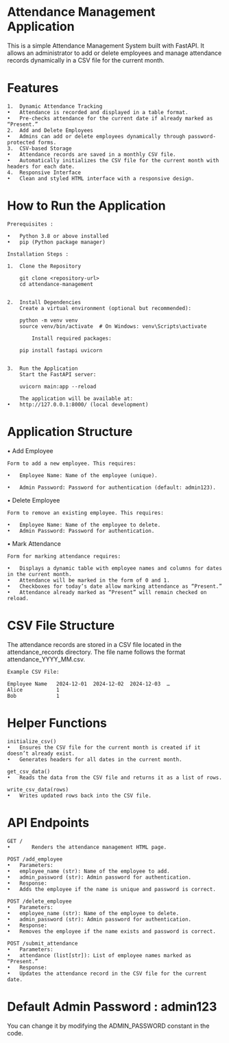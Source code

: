 # Attendance Management Application

This is a simple Attendance Management System built with FastAPI. It allows an administrator to add or delete employees and manage attendance records dynamically in a CSV file for the current month.

# Features

	1.	Dynamic Attendance Tracking
	•	Attendance is recorded and displayed in a table format.
	•	Pre-checks attendance for the current date if already marked as “Present.”
	2.	Add and Delete Employees
	•	Admins can add or delete employees dynamically through password-protected forms.
	3.	CSV-based Storage
	•	Attendance records are saved in a monthly CSV file.
	•	Automatically initializes the CSV file for the current month with headers for each date.
	4.	Responsive Interface
	•	Clean and styled HTML interface with a responsive design.

# How to Run the Application 

	Prerequisites :

	•	Python 3.8 or above installed
	•	pip (Python package manager)
	
	Installation Steps :

	1.	Clone the Repository

		git clone <repository-url>
		cd attendance-management


	2.	Install Dependencies
		Create a virtual environment (optional but recommended):

		python -m venv venv
		source venv/bin/activate  # On Windows: venv\Scripts\activate

	        Install required packages:

		pip install fastapi uvicorn


	3.	Run the Application
		Start the FastAPI server:

		uvicorn main:app --reload

		The application will be available at:
	•	http://127.0.0.1:8000/ (local development)

# Application Structure

•	Add Employee

	Form to add a new employee. This requires:

	•	Employee Name: Name of the employee (unique).
 
	•	Admin Password: Password for authentication (default: admin123).
 
•	Delete Employee

	Form to remove an existing employee. This requires:

	•	Employee Name: Name of the employee to delete.
	•	Admin Password: Password for authentication.
 
•	Mark Attendance

	Form for marking attendance requires:

	•	Displays a dynamic table with employee names and columns for dates in the current month.
    •	Attendance will be marked in the form of 0 and 1.
	•	Checkboxes for today’s date allow marking attendance as “Present.”
	•	Attendance already marked as “Present” will remain checked on reload.

# CSV File Structure

The attendance records are stored in a CSV file located in the attendance_records directory. The file name follows the format attendance_YYYY_MM.csv.

	Example CSV File:

	Employee Name	2024-12-01	2024-12-02	2024-12-03	…
	Alice		    1			
	Bob		        1

# Helper Functions

	initialize_csv()
	•	Ensures the CSV file for the current month is created if it doesn’t already exist.
	•	Generates headers for all dates in the current month.

	get_csv_data()
	•	Reads the data from the CSV file and returns it as a list of rows.

	write_csv_data(rows)
	•	Writes updated rows back into the CSV file.

# API Endpoints

	GET /
	•       Renders the attendance management HTML page.

	POST /add_employee
	•	Parameters:
	•	employee_name (str): Name of the employee to add.
	•	admin_password (str): Admin password for authentication.
	•	Response:
	•	Adds the employee if the name is unique and password is correct.

	POST /delete_employee
	•	Parameters:
	•	employee_name (str): Name of the employee to delete.
	•	admin_password (str): Admin password for authentication.
	•	Response:
	•	Removes the employee if the name exists and password is correct.

	POST /submit_attendance
	•	Parameters:
	•	attendance (list[str]): List of employee names marked as “Present.”
	•	Response:
	•	Updates the attendance record in the CSV file for the current date.

# Default Admin Password : admin123

You can change it by modifying the ADMIN_PASSWORD constant in the code.
